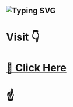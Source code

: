 ## ![Typing SVG](https://readme-typing-svg.herokuapp.com?font=Lemon+milk&color=F7000&lines=Hi...++iam+RIBIN;iam+full+stack+developer)

# Visit 👇

# <a href="https://ribinzx.github.io/Ribin/">👀 Click Here</a>

# ☝